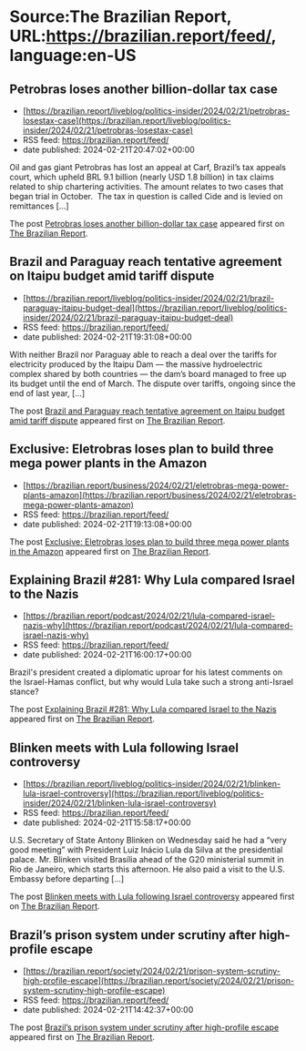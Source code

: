 # Source:The Brazilian Report, URL:https://brazilian.report/feed/, language:en-US

## Petrobras loses another billion-dollar tax case
 - [https://brazilian.report/liveblog/politics-insider/2024/02/21/petrobras-losestax-case](https://brazilian.report/liveblog/politics-insider/2024/02/21/petrobras-losestax-case)
 - RSS feed: https://brazilian.report/feed/
 - date published: 2024-02-21T20:47:02+00:00

<p>Oil and gas giant Petrobras has lost an appeal at Carf, Brazil&#8217;s tax appeals court, which upheld BRL 9.1 billion (nearly USD 1.8 billion) in tax claims related to ship chartering activities. The amount relates to two cases that began trial in October.&#160; The tax in question is called Cide and is levied on remittances [&#8230;]</p>
<p>The post <a href="https://brazilian.report/liveblog/politics-insider/2024/02/21/petrobras-losestax-case/">Petrobras loses another billion-dollar tax case</a> appeared first on <a href="https://brazilian.report">The Brazilian Report</a>.</p>

## Brazil and Paraguay reach tentative agreement on Itaipu budget amid tariff dispute
 - [https://brazilian.report/liveblog/politics-insider/2024/02/21/brazil-paraguay-itaipu-budget-deal](https://brazilian.report/liveblog/politics-insider/2024/02/21/brazil-paraguay-itaipu-budget-deal)
 - RSS feed: https://brazilian.report/feed/
 - date published: 2024-02-21T19:31:08+00:00

<p>With neither Brazil nor Paraguay able to reach a deal over the tariffs for electricity produced by the Itaipu Dam — the massive hydroelectric complex shared by both countries — the dam&#8217;s board managed to free up its budget until the end of March. The dispute over tariffs, ongoing since the end of last year, [&#8230;]</p>
<p>The post <a href="https://brazilian.report/liveblog/politics-insider/2024/02/21/brazil-paraguay-itaipu-budget-deal/">Brazil and Paraguay reach tentative agreement on Itaipu budget amid tariff dispute</a> appeared first on <a href="https://brazilian.report">The Brazilian Report</a>.</p>

## Exclusive: Eletrobras loses plan to build three mega power plants in the Amazon
 - [https://brazilian.report/business/2024/02/21/eletrobras-mega-power-plants-amazon](https://brazilian.report/business/2024/02/21/eletrobras-mega-power-plants-amazon)
 - RSS feed: https://brazilian.report/feed/
 - date published: 2024-02-21T19:13:08+00:00

<p>The post <a href="https://brazilian.report/business/2024/02/21/eletrobras-mega-power-plants-amazon/">Exclusive: Eletrobras loses plan to build three mega power plants in the Amazon</a> appeared first on <a href="https://brazilian.report">The Brazilian Report</a>.</p>

## Explaining Brazil #281: Why Lula compared Israel to the Nazis
 - [https://brazilian.report/podcast/2024/02/21/lula-compared-israel-nazis-why](https://brazilian.report/podcast/2024/02/21/lula-compared-israel-nazis-why)
 - RSS feed: https://brazilian.report/feed/
 - date published: 2024-02-21T16:00:17+00:00

<p>Brazil's president created a diplomatic uproar for his latest comments on the Israel-Hamas conflict, but why would Lula take such a strong anti-Israel stance?</p>
<p>The post <a href="https://brazilian.report/podcast/2024/02/21/lula-compared-israel-nazis-why/">Explaining Brazil #281: Why Lula compared Israel to the Nazis</a> appeared first on <a href="https://brazilian.report">The Brazilian Report</a>.</p>

## Blinken meets with Lula following Israel controversy
 - [https://brazilian.report/liveblog/politics-insider/2024/02/21/blinken-lula-israel-controversy](https://brazilian.report/liveblog/politics-insider/2024/02/21/blinken-lula-israel-controversy)
 - RSS feed: https://brazilian.report/feed/
 - date published: 2024-02-21T15:58:17+00:00

<p>U.S. Secretary of State Antony Blinken on Wednesday said he had a “very good meeting” with President Luiz Inácio Lula da Silva at the presidential palace. Mr. Blinken visited Brasília ahead of the G20 ministerial summit in Rio de Janeiro, which starts this afternoon. He also paid a visit to the U.S. Embassy before departing [&#8230;]</p>
<p>The post <a href="https://brazilian.report/liveblog/politics-insider/2024/02/21/blinken-lula-israel-controversy/">Blinken meets with Lula following Israel controversy</a> appeared first on <a href="https://brazilian.report">The Brazilian Report</a>.</p>

## Brazil’s prison system under scrutiny after high-profile escape
 - [https://brazilian.report/society/2024/02/21/prison-system-scrutiny-high-profile-escape](https://brazilian.report/society/2024/02/21/prison-system-scrutiny-high-profile-escape)
 - RSS feed: https://brazilian.report/feed/
 - date published: 2024-02-21T14:42:37+00:00

<p>The post <a href="https://brazilian.report/society/2024/02/21/prison-system-scrutiny-high-profile-escape/">Brazil&#8217;s prison system under scrutiny after high-profile escape</a> appeared first on <a href="https://brazilian.report">The Brazilian Report</a>.</p>

